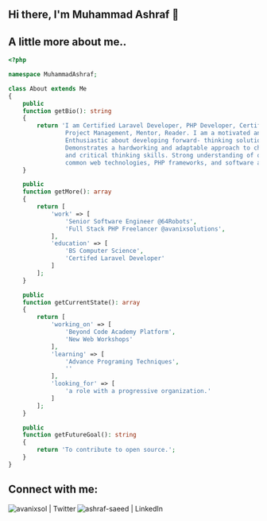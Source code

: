 ## Hi there, I'm Muhammad Ashraf 👋

## A little more about me..

```php
<?php

namespace MuhammadAshraf;

class About extends Me
{
    public 
    function getBio(): string
    {
        return 'I am Certified Laravel Developer, PHP Developer, Certified ScrumMaster®, 
                Project Management, Mentor, Reader. I am a motivated and resourceful Senior Software Engineer. 
                Enthusiastic about developing forward- thinking solutions to productivity problems. 
                Demonstrates a hardworking and adaptable approach to challenges with strong analytical 
                and critical thinking skills. Strong understanding of object- oriented programming, 
                common web technologies, PHP frameworks, and software architecture.';
    }

    public 
    function getMore(): array
    {
        return [
            'work' => [
                'Senior Software Engineer @64Robots',
                'Full Stack PHP Freelancer @avanixsolutions',
            ],
            'education' => [
                'BS Computer Science',
                'Certifed Laravel Developer'
            ]
        ];
    }

    public 
    function getCurrentState(): array 
    {
        return [
            'working_on' => [
                'Beyond Code Academy Platform',
                'New Web Workshops'
            ],
            'learning' => [
                'Advance Programing Techniques',
                ''
            ],
            'looking_for' => [
                'a role with a progressive organization.'
            ]
        ];
    }

    public 
    function getFutureGoal(): string
    {
        return 'To contribute to open source.';
    }
}
```

## Connect with me:

[<img align="left" alt="avanixsol | Twitter" src="https://img.icons8.com/color/48/000000/twitter.png" />][twitter]
[<img align="left" alt="ashraf-saeed | LinkedIn" src="https://img.icons8.com/color/48/000000/linkedin.png" />][linkedin]

<br />
<br />
<br />

[twitter]: https://twitter.com/avanixsol
[linkedin]: https://www.linkedin.com/in/ashraf-saeed/
